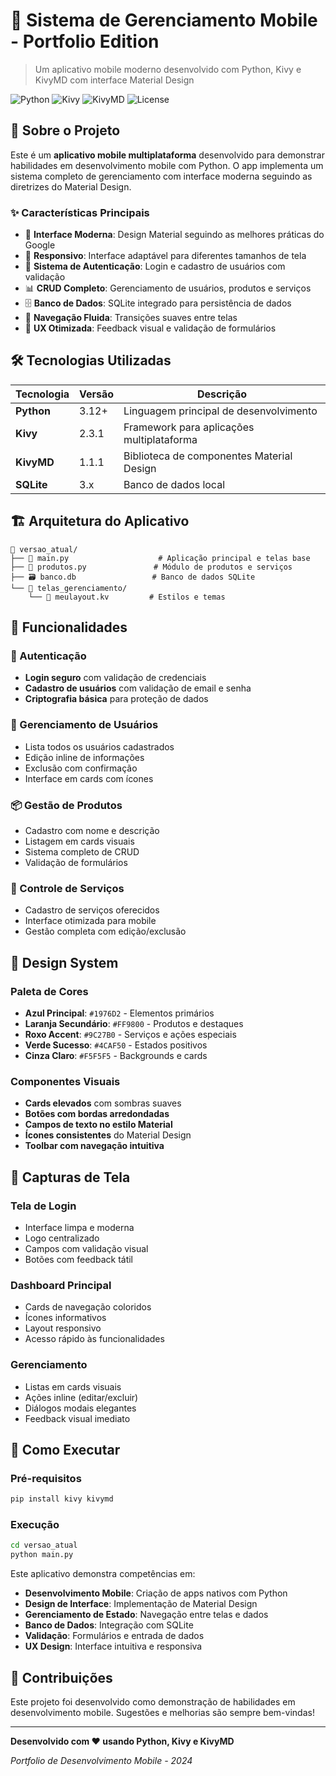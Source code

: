 # 📱 Sistema de Gerenciamento Mobile - Portfolio Edition

> Um aplicativo mobile moderno desenvolvido com Python, Kivy e KivyMD com interface Material Design

![Python](https://img.shields.io/badge/Python-3.12+-blue.svg)
![Kivy](https://img.shields.io/badge/Kivy-2.3.1-green.svg)
![KivyMD](https://img.shields.io/badge/KivyMD-1.1.1-orange.svg)
![License](https://img.shields.io/badge/License-MIT-yellow.svg)

## 📖 Sobre o Projeto

Este é um **aplicativo mobile multiplataforma** desenvolvido para demonstrar habilidades em desenvolvimento mobile com Python. O app implementa um sistema completo de gerenciamento com interface moderna seguindo as diretrizes do Material Design.

### ✨ Características Principais

- 🎨 **Interface Moderna**: Design Material seguindo as melhores práticas do Google
- 📱 **Responsivo**: Interface adaptável para diferentes tamanhos de tela
- 🔐 **Sistema de Autenticação**: Login e cadastro de usuários com validação
- 📊 **CRUD Completo**: Gerenciamento de usuários, produtos e serviços
- 🗄️ **Banco de Dados**: SQLite integrado para persistência de dados
- 🔄 **Navegação Fluida**: Transições suaves entre telas
- 🎯 **UX Otimizada**: Feedback visual e validação de formulários

## 🛠️ Tecnologias Utilizadas

| Tecnologia | Versão | Descrição |
|------------|--------|-----------|
| **Python** | 3.12+ | Linguagem principal de desenvolvimento |
| **Kivy** | 2.3.1 | Framework para aplicações multiplataforma |
| **KivyMD** | 1.1.1 | Biblioteca de componentes Material Design |
| **SQLite** | 3.x | Banco de dados local |

## 🏗️ Arquitetura do Aplicativo

```
📁 versao_atual/
├── 📄 main.py                    # Aplicação principal e telas base
├── 📄 produtos.py               # Módulo de produtos e serviços
├── 🗃️ banco.db                 # Banco de dados SQLite
└── 📁 telas_gerenciamento/
    └── 📄 meulayout.kv         # Estilos e temas
```

## 🚀 Funcionalidades

### 🔐 Autenticação
- **Login seguro** com validação de credenciais
- **Cadastro de usuários** com validação de email e senha
- **Criptografia básica** para proteção de dados

### 👥 Gerenciamento de Usuários
- Lista todos os usuários cadastrados
- Edição inline de informações
- Exclusão com confirmação
- Interface em cards com ícones

### 📦 Gestão de Produtos
- Cadastro com nome e descrição
- Listagem em cards visuais
- Sistema completo de CRUD
- Validação de formulários

### 🔧 Controle de Serviços
- Cadastro de serviços oferecidos
- Interface otimizada para mobile
- Gestão completa com edição/exclusão

## 🎨 Design System

### Paleta de Cores
- **Azul Principal**: `#1976D2` - Elementos primários
- **Laranja Secundário**: `#FF9800` - Produtos e destaques  
- **Roxo Accent**: `#9C27B0` - Serviços e ações especiais
- **Verde Sucesso**: `#4CAF50` - Estados positivos
- **Cinza Claro**: `#F5F5F5` - Backgrounds e cards

### Componentes Visuais
- **Cards elevados** com sombras suaves
- **Botões com bordas arredondadas**
- **Campos de texto no estilo Material**
- **Ícones consistentes** do Material Design
- **Toolbar com navegação intuitiva**

## 📱 Capturas de Tela

### Tela de Login
- Interface limpa e moderna
- Logo centralizado
- Campos com validação visual
- Botões com feedback tátil

### Dashboard Principal
- Cards de navegação coloridos
- Ícones informativos
- Layout responsivo
- Acesso rápido às funcionalidades

### Gerenciamento
- Listas em cards visuais
- Ações inline (editar/excluir)
- Diálogos modais elegantes
- Feedback visual imediato

## 🔧 Como Executar

### Pré-requisitos
```bash
pip install kivy kivymd
```

### Execução
```bash
cd versao_atual
python main.py
```

Este aplicativo demonstra competências em:

- **Desenvolvimento Mobile**: Criação de apps nativos com Python
- **Design de Interface**: Implementação de Material Design
- **Gerenciamento de Estado**: Navegação entre telas e dados
- **Banco de Dados**: Integração com SQLite
- **Validação**: Formulários e entrada de dados
- **UX Design**: Interface intuitiva e responsiva

## 🤝 Contribuições

Este projeto foi desenvolvido como demonstração de habilidades em desenvolvimento mobile. Sugestões e melhorias são sempre bem-vindas!

---

**Desenvolvido com ❤️ usando Python, Kivy e KivyMD**

*Portfolio de Desenvolvimento Mobile - 2024*
